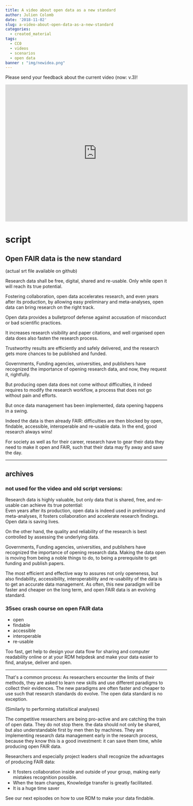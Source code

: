 ```yaml
---
title: A video about open data as a new standard
author: Julien Colomb
date: '2018-11-02'
slug: a-video-about-open-data-as-a-new-standard
categories:
  - created_material
tags:
  - CC0
  - videos
  - scenarios
  - open data
banner : "img/newidea.png"   
---
```


Please send your feedback about the current video (now: v.3)!

<iframe src="https://widgets.figshare.com/articles/7379942/embed?show_title=1" width="568" height="426" frameborder="0"></iframe>

# script

## Open FAIR data is the new standard

(actual srt file available on github)

Research data shall be free, digital, shared and re-usable.
Only while open it will reach its true potential.

Fostering collaboration, open data accelerates research,
and even years after its production, by allowing easy preliminary and meta-analyses,
open data can bring research on the right track.

Open data provides a bulletproof defense
against accusation of misconduct or bad scientific practices.

It increases research visibility and paper citations,
and well organised open data does also fasten the research process.

Trustworthy results are efficiently and safely delivered,
and the research gets more chances to be published and funded.

Governments, Funding agencies, universities, and publishers have recognized the importance of opening research data,
and now, they request it, rightfully.

But producing open data does not come without difficulties,
it indeed requires to modify the research workflow,
a process that does not go without pain and efforts.

But once data management has been implemented,
data opening happens in a swing.

Indeed the data is then already FAIR:
difficulties are then blocked by open, findable, accessible, interoperable and re-usable data.
In the end, good research always wins!

For society as well as for their career,
research have to gear their data
they need to make it open and FAIR,
such that their data may fly away and save the day.





---
## archives

### not used for the video and old script versions:

Research data is highly valuable, but only data that is shared, free, and re-usable can achieve its true potential:  
Even years after its production, open data is indeed used in preliminary and meta-analyses, it fosters collaboration and accelerate research findings. Open data is saving lives. 

On the other hand, the quality and reliability of the research is best controlled by assessing the underlying data. 

Governments, Funding agencies, universities, and publishers have recognized the importance of opening research data. Making the data open is moving from being a noble things to do, to being a prerequisite to get funding and publish papers. 

The most efficient and effective way to assures not only openeness, but also findability, accessibility, interoperability and re-usability of the data is to get an accurate data management. As often, this new paradigm will be faster and cheaper on the long term, and open FAIR data is an evolving standard. 


### 35sec crash course on open FAIR data

- open
- findable
- accessible
- interoperable
- re-usable

 
Too fast, get help to design your data flow for sharing and computer readability online or at your RDM helpdesk and make your data easier to find, analyse, deliver and open.

---

That's a common process:
As researchers encounter the limits of their methods, they are asked to learn new skills and use different paradigms to collect their evidences. The new paradigms are often faster and cheaper to use such that research standards do evolve.
The open data standard is no exception.

(Similarly to performing statisitical analyses)

The competitive researchers are being pro-active and are catching the train
of open data. They do not stop there. the data should not only be shared, but also understandable first by men then by machines. They  are implementing research data management early in the research process, because they know this is a good investment: it can save them time, while producing open FAIR data.

Researchers and especially project leaders shall recognize the advantages of producing FAIR data: 
- It fosters collaboration inside and outside of your group, making early mistakes recognition possible.
- When the team changes, Knowledge transfer is greatly facilitated.
- It is a huge time saver



See our next episodes on how to use RDM to make your data findable.




